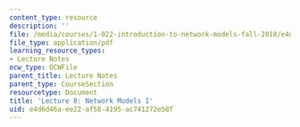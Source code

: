 ```yaml
---
content_type: resource
description: ''
file: /media/courses/1-022-introduction-to-network-models-fall-2018/e4d6d46aee22af584195ac741272e58f_MIT1_022F18_lec8.pdf
file_type: application/pdf
learning_resource_types:
- Lecture Notes
ocw_type: OCWFile
parent_title: Lecture Notes
parent_type: CourseSection
resourcetype: Document
title: 'Lecture 8: Network Models I'
uid: e4d6d46a-ee22-af58-4195-ac741272e58f
---
```

